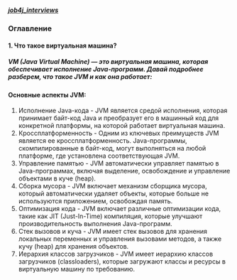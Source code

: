 ##### [job4j_interviews](https://github.com/shaporen/job4j_interviews/blob/main/README.md)
### Оглавление
#### **1. Что такое виртуальная машина?**
##### VM (Java Virtual Machine) — это виртуальная машина, которая обеспечивает исполнение Java-программ. Давай подробнее разберем, что такое JVM и как она работает:

#### Основные аспекты JVM:

1. Исполнение Java-кода - JVM является средой исполнения, которая принимает байт-код Java и преобразует его в машинный код для конкретной платформы, на которой работает виртуальная машина.
2. Кроссплатформенность - Одним из ключевых преимуществ JVM является ее кроссплатформенность. Java-программы, скомпилированные в байт-код, могут выполняться на любой платформе, где установлена соответствующая JVM.
3. Управление памятью - JVM автоматически управляет памятью в Java-программах, включая выделение, освобождение и управление объектами в куче (heap).
4. Сборка мусора - JVM включает механизм сборщика мусора, который автоматически удаляет объекты, которые больше не используются приложением, освобождая память.
5. Оптимизация кода - JVM включает различные оптимизации кода, такие как JIT (Just-In-Time) компиляция, которые улучшают производительность выполнения Java-программ.
6. Стек вызовов и куча - JVM имеет стек вызовов для хранения локальных переменных и управления вызовами методов, а также кучу (heap) для хранения объектов.
7. Иерархия классов загрузчиков - JVM имеет иерархию классов загрузчиков (classloaders), которые загружают классы и ресурсы в виртуальную машину по требованию.
